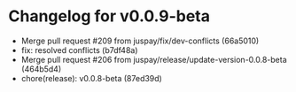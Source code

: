 # Changelog for v0.0.9-beta

- Merge pull request #209 from juspay/fix/dev-conflicts (66a5010)
- fix: resolved conflicts (b7df48a)
- Merge pull request #206 from juspay/release/update-version-0.0.8-beta (464b5d4)
- chore(release): v0.0.8-beta (87ed39d)
